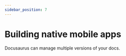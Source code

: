 ```yaml
---
sidebar_position: 7
---
```


# Building native mobile apps

Docusaurus can manage multiple versions of your docs.